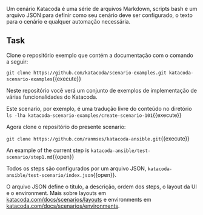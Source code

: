 Um cenário Katacoda é uma série de arquivos Markdown, scripts bash e um arquivo JSON para definir como seu cenário deve ser configurado, o texto para o cenário e qualquer automação necessária.

## Task

Clone o repositório exemplo que contém a documentação com o comando a seguir:

`git clone https://github.com/katacoda/scenario-examples.git katacoda-scenario-examples`{{execute}}

Neste repositório você verá um conjunto de exemplos de implementação de várias funcionalidades do Katacoda.

Este scenario, por exemplo, é uma tradução livre do conteúdo no diretório `ls -lha katacoda-scenario-examples/create-scenario-101`{{execute}}

Agora clone o repositório do presente scenario:

`git clone https://github.com/ranmses/katacoda-ansible.git`{{execute}}

An example of the current step is `katacoda-ansible/test-scenario/step1.md`{{open}}

Todos os steps são configurados por um arquivo JSON, `katacoda-ansible/test-scenario/index.json`{{open}}.

O arquivo JSON define o título, a descrição, ordem dos steps, o layout da UI e o environment. Mais sobre layouts em [katacoda.com/docs/scenarios/layouts](https://katacoda.com/docs/scenarios/layouts) e environments em [katacoda.com/docs/scenarios/environments](https://katacoda.com/docs/scenarios/environments).

